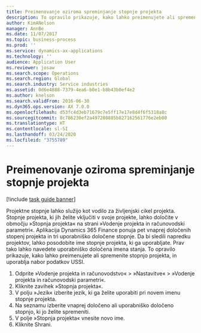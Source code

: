 ```yaml
---
title: Preimenovanje oziroma spreminjanje stopnje projekta
description: To opravilo prikazuje, kako lahko preimenujete ali spremenite stopnjo projekta.
author: KimANelson
manager: AnnBe
ms.date: 11/07/2017
ms.topic: business-process
ms.prod: ''
ms.service: dynamics-ax-applications
ms.technology: ''
audience: Application User
ms.reviewer: josaw
ms.search.scope: Operations
ms.search.region: Global
ms.search.industry: Service industries
ms.assetid: 0d6e4888-7379-4ea6-b0e1-b8b43b0ef4e2
ms.author: knelson
ms.search.validFrom: 2016-06-30
ms.dyn365.ops.version: AX 7.0.0
ms.openlocfilehash: d53fc4d3eb71679c7e5ff17e17e8d4f6f5318a8c
ms.sourcegitcommit: 8c786230ef2a497280885b827162561776e2eb00
ms.translationtype: HT
ms.contentlocale: sl-SI
ms.lasthandoff: 03/24/2020
ms.locfileid: "3755789"
---
```

# <a name="rename-or-modify-a-project-stage"></a>Preimenovanje oziroma spreminjanje stopnje projekta

[!include [task guide banner](../../includes/task-guide-banner.md)]

Projektne stopnje lahko služijo kot vodilo za življenjski cikel projekta. Stopnje projekta, ki jih želite vključiti v svoje projekte, lahko določite v območju »Stopnja projekta« na strani »Vodenje projekta in računovodski parametri«. Aplikacija Dynamics 365 Finance ponuja pet vnaprej določenih stopenj projekta in tri uporabniško določene stopnje. Da bi sledili napredku projektov, lahko posodobite ime stopnje projekta, ki ga uporabljate. Prav tako lahko navedete uporabniško določena imena stanja. To opravilo prikazuje, kako lahko preimenujete ali spremenite stopnjo projekta, in uporablja nabor podatkov USSI.

1. Odprite »Vodenje projekta in računovodstvo« > »Nastavitve« > »Vodenje projekta in računovodski parametri«.
2. Kliknite zavihek »Stopnja projekta«.
3. V polju »Jezik« izberite jezik, ki ga želite uporabiti pri novem imenu stopnje projekta.
4. Na seznamu izberite vnaprej določeno ali uporabniško določeno stopnjo, ki jo želite spremeniti. 
5. V polje »Stopnja projekta« vnesite novo ime.
6. Kliknite Shrani.
